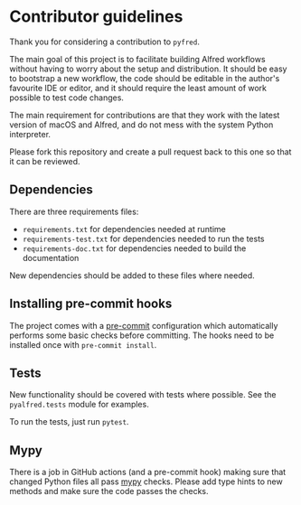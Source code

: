 # Contributor guidelines

Thank you for considering a contribution to `pyfred`.

The main goal of this project is to facilitate building Alfred workflows without having to worry about the setup and
distribution. It should be easy to bootstrap a new workflow, the code should be editable in the author's favourite IDE
or editor, and it should require the least amount of work possible to test code changes.

The main requirement for contributions are that they work with the latest version of macOS and Alfred, and do not mess
with the system Python interpreter.

Please fork this repository and create a pull request back to this one so that it can be reviewed.

## Dependencies

There are three requirements files:

- `requirements.txt` for dependencies needed at runtime
- `requirements-test.txt` for dependencies needed to run the tests
- `requirements-doc.txt` for dependencies needed to build the documentation

New dependencies should be added to these files where needed.

## Installing pre-commit hooks

The project comes with a [pre-commit](https://pre-commit.com/) configuration which automatically performs some basic
checks before committing. The hooks need to be installed once with `pre-commit install`.

## Tests

New functionality should be covered with tests where possible. See the `pyalfred.tests` module for examples.

To run the tests, just run `pytest`.

## Mypy

There is a job in GitHub actions (and a pre-commit hook) making sure that changed Python files all pass
[mypy](https://github.com/python/mypy) checks. Please add type hints to new methods and make sure the code passes the
checks.
